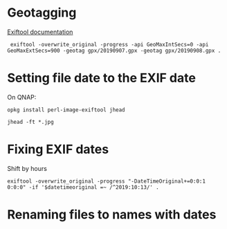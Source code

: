 # Geotagging

[Exiftool documentation](https://sno.phy.queensu.ca/~phil/exiftool/geotag.html)

```
 exiftool -overwrite_original -progress -api GeoMaxIntSecs=0 -api GeoMaxExtSecs=900 -geotag gpx/20190907.gpx -geotag gpx/20190908.gpx .
```

# Setting file date to the EXIF date

On QNAP:

```
opkg install perl-image-exiftool jhead

```

```
jhead -ft *.jpg
```

# Fixing EXIF dates

Shift by hours

```
exiftool -overwrite_original -progress "-DateTimeOriginal+=0:0:1 0:0:0" -if '$datetimeoriginal =~ /^2019:10:13/' .
```

# Renaming files to names with dates
